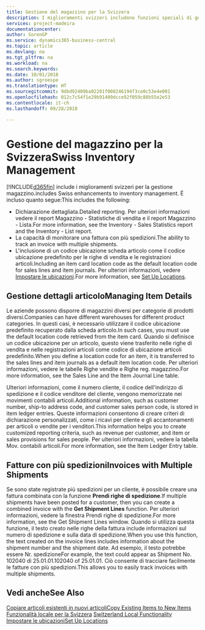 ```yaml
---
title: Gestione del magazzino per la Svizzera
description: I miglioramenti svizzeri includono funzioni speciali di gestione magazzino.
services: project-madeira
documentationcenter: 
author: SorenGP
ms.service: dynamics365-business-central
ms.topic: article
ms.devlang: na
ms.tgt_pltfrm: na
ms.workload: na
ms.search.keywords: 
ms.date: 10/01/2018
ms.author: sgroespe
ms.translationtype: HT
ms.sourcegitcommit: 9dbd92409ba02281f008246194f3ce0c53e4e001
ms.openlocfilehash: 012c7c54f1e29b91409dcce92f059c88b55e2e53
ms.contentlocale: it-ch
ms.lasthandoff: 09/28/2018

---
```

# <a name="swiss-inventory-management"></a><span data-ttu-id="f01d0-103">Gestione del magazzino per la Svizzera</span><span class="sxs-lookup"><span data-stu-id="f01d0-103">Swiss Inventory Management</span></span>
[!INCLUDE[d365fin](../../includes/d365fin_md.md)] <span data-ttu-id="f01d0-104">include i miglioramenti svizzeri per la gestione magazzino.</span><span class="sxs-lookup"><span data-stu-id="f01d0-104">includes Swiss enhancements to inventory management.</span></span> <span data-ttu-id="f01d0-105">È incluso quanto segue:</span><span class="sxs-lookup"><span data-stu-id="f01d0-105">This includes the following:</span></span>  

- <span data-ttu-id="f01d0-106">Dichiarazione dettagliata.</span><span class="sxs-lookup"><span data-stu-id="f01d0-106">Detailed reporting.</span></span>  <span data-ttu-id="f01d0-107">Per ulteriori informazioni vedere il report Magazzino - Statistiche di vendita e il report Magazzino - Lista.</span><span class="sxs-lookup"><span data-stu-id="f01d0-107">For more information, see the Inventory - Sales Statistics report and the Inventory - List report.</span></span>  
- <span data-ttu-id="f01d0-108">La capacità di monitorare una fattura con più spedizioni.</span><span class="sxs-lookup"><span data-stu-id="f01d0-108">The ability to track an invoice with multiple shipments.</span></span>  
- <span data-ttu-id="f01d0-109">L'inclusione di un codice ubicazione scheda articolo come il codice ubicazione predefinito per le righe di vendita e le registrazioni articoli.</span><span class="sxs-lookup"><span data-stu-id="f01d0-109">Including an item card location code as the default location code for sales lines and item journals.</span></span> <span data-ttu-id="f01d0-110">Per ulteriori informazioni, vedere [Impostare le ubicazioni](../../inventory-how-setup-locations.md).</span><span class="sxs-lookup"><span data-stu-id="f01d0-110">For more information, see [Set Up Locations](../../inventory-how-setup-locations.md).</span></span>

## <a name="managing-item-details"></a><span data-ttu-id="f01d0-111">Gestione dettagli articolo</span><span class="sxs-lookup"><span data-stu-id="f01d0-111">Managing Item Details</span></span>  
<span data-ttu-id="f01d0-112">Le aziende possono disporre di magazzini diversi per categorie di prodotti diversi.</span><span class="sxs-lookup"><span data-stu-id="f01d0-112">Companies can have different warehouses for different product categories.</span></span> <span data-ttu-id="f01d0-113">In questi casi, è necessario utilizzare il codice ubicazione predefinito recuperato dalla scheda articolo.</span><span class="sxs-lookup"><span data-stu-id="f01d0-113">In such cases, you must use the default location code retrieved from the item card.</span></span> <span data-ttu-id="f01d0-114">Quando si definisce un codice ubicazione per un articolo, questo viene trasferito nelle righe di vendita e nelle registrazioni articoli come codice di ubicazione articoli predefinito.</span><span class="sxs-lookup"><span data-stu-id="f01d0-114">When you define a location code for an item, it is transferred to the sales lines and item journals as a default item location code.</span></span> <span data-ttu-id="f01d0-115">Per ulteriori informazioni, vedere le tabelle Righe vendite e Righe reg. magazzino.</span><span class="sxs-lookup"><span data-stu-id="f01d0-115">For more information, see the Sales Line and the Item Journal Line table.</span></span>  

<span data-ttu-id="f01d0-116">Ulteriori informazioni, come il numero cliente, il codice dell'indirizzo di spedizione e il codice venditore del cliente, vengono memorizzate nei movimenti contabili articoli.</span><span class="sxs-lookup"><span data-stu-id="f01d0-116">Additional information, such as customer number, ship-to address code, and customer sales person code, is stored in item ledger entries.</span></span> <span data-ttu-id="f01d0-117">Queste informazioni consentono di creare criteri di dichiarazione personalizzati, come i ricavi per cliente e gli accantonamenti per articoli o vendite per i venditori.</span><span class="sxs-lookup"><span data-stu-id="f01d0-117">This information helps you to create customized reporting criteria, such as revenue per customer, and item or sales provisions for sales people.</span></span> <span data-ttu-id="f01d0-118">Per ulteriori informazioni, vedere la tabella Mov. contabili articoli.</span><span class="sxs-lookup"><span data-stu-id="f01d0-118">For more information, see the Item Ledger Entry table.</span></span>  

## <a name="invoices-with-multiple-shipments"></a><span data-ttu-id="f01d0-119">Fatture con più spedizioni</span><span class="sxs-lookup"><span data-stu-id="f01d0-119">Invoices with Multiple Shipments</span></span>  
<span data-ttu-id="f01d0-120">Se sono state registrate più spedizioni per un cliente, è possibile creare una fattura combinata con la funzione **Prendi righe di spedizione**.</span><span class="sxs-lookup"><span data-stu-id="f01d0-120">If multiple shipments have been posted for a customer, then you can create a combined invoice with the **Get Shipment Lines** function.</span></span> <span data-ttu-id="f01d0-121">Per ulteriori informazioni, vedere la finestra Prendi righe di spedizione.</span><span class="sxs-lookup"><span data-stu-id="f01d0-121">For more information, see the Get Shipment Lines window.</span></span> <span data-ttu-id="f01d0-122">Quando si utilizza questa funzione, il testo creato nelle righe della fattura include informazioni sul numero di spedizione e sulla data di spedizione.</span><span class="sxs-lookup"><span data-stu-id="f01d0-122">When you use this function, the text created on the invoice lines includes information about the shipment number and the shipment date.</span></span> <span data-ttu-id="f01d0-123">Ad esempio, il testo potrebbe essere Nr. spedizione</span><span class="sxs-lookup"><span data-stu-id="f01d0-123">For example, the text could appear as Shipment No.</span></span> <span data-ttu-id="f01d0-124">102040 di 25.01.01.</span><span class="sxs-lookup"><span data-stu-id="f01d0-124">102040 of 25.01.01.</span></span> <span data-ttu-id="f01d0-125">Ciò consente di tracciare facilmente le fatture con più spedizioni.</span><span class="sxs-lookup"><span data-stu-id="f01d0-125">This allows you to easily track invoices with multiple shipments.</span></span>  

## <a name="see-also"></a><span data-ttu-id="f01d0-126">Vedi anche</span><span class="sxs-lookup"><span data-stu-id="f01d0-126">See Also</span></span>  
 [<span data-ttu-id="f01d0-127">Copiare articoli esistenti in nuovi articoli</span><span class="sxs-lookup"><span data-stu-id="f01d0-127">Copy Existing Items to New Items</span></span>](how-to-copy-existing-items-to-new-items.md)  
 <span data-ttu-id="f01d0-128">[Funzionalità locale per la Svizzera](switzerland-local-functionality.md) </span><span class="sxs-lookup"><span data-stu-id="f01d0-128">[Switzerland Local Functionality](switzerland-local-functionality.md) </span></span>  
 [<span data-ttu-id="f01d0-129">Impostare le ubicazioni</span><span class="sxs-lookup"><span data-stu-id="f01d0-129">Set Up Locations</span></span>](../../inventory-how-setup-locations.md)

